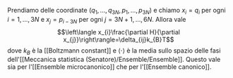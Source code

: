Prendiamo delle coordinate $(q_{1},\ldots,q_{3N},p_{1},\ldots,p_{3N})$ e chiamo $x_{i}=q_{i}$ per ogni $i=1,\ldots,3N$ e $x_{j}=p_{i-3N}$ per ogni $j=3N+1,\ldots,6N$. Allora vale
$$\left\langle x_{i}\frac{\partial H}{\partial x_{j}}\right\rangle=\delta_{ij}k_{B}T$$
dove $k_{B}$ è la [[Boltzmann constant]] e $\langle\cdot\rangle$ è la media sullo spazio delle fasi dell'[[Meccanica statistica (Senatore)/Ensemble/Ensemble]]. Questo vale sia per l'[[Ensemble microcanonico]] che per l'[[Ensemble canonico]].